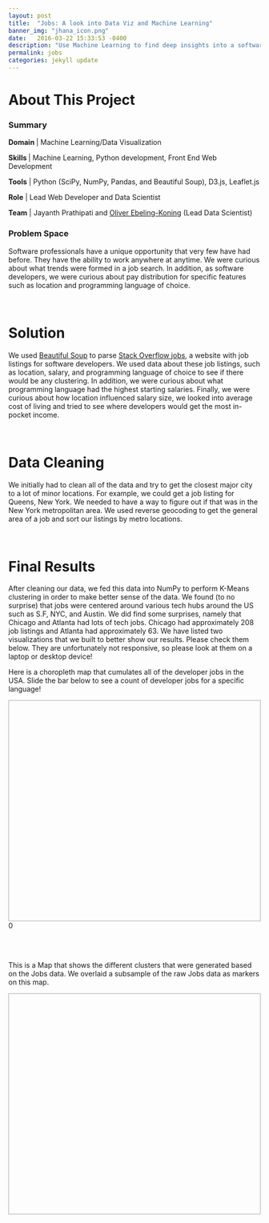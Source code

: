 ```yaml
---
layout: post
title:  "Jobs: A look into Data Viz and Machine Learning"
banner_img: "jhana_icon.png"
date:   2016-03-22 15:33:53 -0400
description: "Use Machine Learning to find deep insights into a software developer's job search"
permalink: jobs
categories: jekyll update
---
```



<script type='text/javascript' src='http://cdn.leafletjs.com/leaflet-0.7.2/leaflet.js?2'></script>
<link rel="stylesheet" href="http://cdn.leafletjs.com/leaflet-0.7.3/leaflet.css" />

<script type="text/javascript" src="{{ "/js/dragdealer.min.js" | prepend: site.baseurl }}"></script>

<link href="{{ "/css/dragdealer.css" | prepend: site.baseurl }}" type="text/css" rel="stylesheet">


<link href="{{ "/css/graph.css" | prepend: site.baseurl }}" type="text/css" rel="stylesheet">









# About This Project

<div class="row" style="margin-left:0px; margin-right:0px;">
	    <div class="col-sm-6">
            <h3> Summary </h3> 
            <p><b>Domain </b>| Machine Learning/Data Visualization </p> 
            <p><b>Skills </b>| Machine Learning, Python development, Front End Web Development </p>
            <p><b>Tools</b> | Python (SciPy, NumPy, Pandas, and Beautiful Soup), D3.js, Leaflet.js</p> 
            <p><b>Role</b> | Lead Web Developer and Data Scientist</p>
            <p><b>Team</b> | Jayanth Prathipati and <a href="http://oliverek.com">Oliver Ebeling-Koning</a> (Lead Data Scientist) </p> 
          </div>
          <div class="col-sm-6">
          <h3>Problem Space</h3>
          <p>Software professionals have a unique opportunity that very few have had before. They have the ability to work anywhere at anytime. We were curious about what trends were formed in a job search. In addition, as software developers, we were curious about pay distribution for specific features such as location and programming language of choice. </p>
          </div>
</div>

<br> 

# Solution

We used [Beautiful Soup](https://www.crummy.com/software/BeautifulSoup/) to parse [Stack Overflow jobs](http://stackoverflow.com/jobs), a website with job listings for software developers. We used data about these job listings, such as location, salary, and programming language of choice to see if there would be any clustering. In addition, we were curious about what programming language had the highest starting salaries. Finally, we were curious about how location influenced salary size, we looked into average cost of living and tried to see where developers would get the most in-pocket income. 

<br> 

# Data Cleaning 

We initially had to clean all of the data and try to get the closest major city to a lot of minor locations. For example, we could get a job listing for Queens, New York. We needed to have a way to figure out if that was in the New York metropolitan area. We used reverse geocoding to get the general area of a job and sort our listings by metro locations. 

<br> 

# Final Results

After cleaning our data, we fed this data into NumPy to perform K-Means clustering in order to make better sense of the data. We found (to no surprise)
that jobs were centered around various tech hubs around the US such as S.F, NYC, and Austin. We did find some surprises, namely that Chicago and Atlanta had lots of tech jobs. Chicago had approximately 208 job listings and Atlanta had approximately 63. We have listed two visualizations that we built to better show our results. Please check them below. They are unfortunately not responsive, so please look at them on a laptop or desktop device! 

<p>Here is a choropleth map that cumulates all of the developer jobs in the USA. Slide the bar below to see a count of developer jobs for a specific language!</p>

<div id="map" style="height: 440px; border: 1px solid #AAA;"></div>
<div id="just-a-slider" class="dragdealer" style="width: 800px">
<div class="handle red-bar" style="">
    <span class="value">0</span>
</div>
</div>
<p> <br> <br> </p>


<p>This is a Map that shows the different clusters that were generated based on the Jobs data. We overlaid a subsample of the raw Jobs data as markers on this map.</p>
<div id="map2" style="height: 440px; border: 1px solid #AAA;"></div>












<script type="text/javascript" src="{{ "/jsons/us-states_stackoverflow.js" | prepend: site.baseurl }}"></script>
<script type="text/javascript" src="{{ "/jsons/us-c.js" | prepend: site.baseurl }}"></script>
<script type="text/javascript" src="{{ "/jsons/us-csharp.js" | prepend: site.baseurl }}"></script>

<script type="text/javascript" src="{{ "/jsons/us-c++.js" | prepend: site.baseurl }}"></script>

<script type="text/javascript" src="{{ "/jsons/us-c++.js" | prepend: site.baseurl }}"></script>
<script type="text/javascript" src="{{ "/jsons/us-java.js" | prepend: site.baseurl }}"></script>
<script type="text/javascript" src="{{ "/jsons/us-objective-c.js" | prepend: site.baseurl }}"></script>
<script type="text/javascript" src="{{ "/jsons/us-perl.js" | prepend: site.baseurl }}"></script>
<script type="text/javascript" src="{{ "/jsons/us-python.js" | prepend: site.baseurl }}"></script>
<script type="text/javascript" src="{{ "/jsons/us-r.js" | prepend: site.baseurl }}"></script>
<script type="text/javascript" src="{{ "/jsons/us-ruby.js" | prepend: site.baseurl }}"></script>
<script type="text/javascript" src="{{ "/jsons/us-ruby+on+rails.js" | prepend: site.baseurl }}"></script>

<script type="text/javascript" src="{{ "/jsons/markers.js" | prepend: site.baseurl }}"></script>
<script type="text/javascript" src="{{ "/jsons/markers-2.js" | prepend: site.baseurl }}"></script>
<script type="text/javascript" src="{{ "/jsons/leaf-demo.js" | prepend: site.baseurl }}"></script>
<script type="text/javascript" src="{{ "/jsons/d3_demo.js" | prepend: site.baseurl }}"></script>







